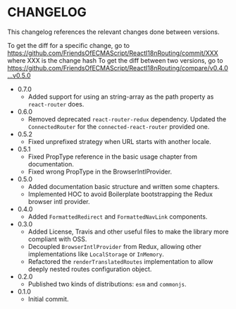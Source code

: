 # CHANGELOG

This changelog references the relevant changes done between versions.

To get the diff for a specific change, go to https://github.com/FriendsOfECMAScript/ReactI18nRouting/commit/XXX where XXX is the change hash
To get the diff between two versions, go to https://github.com/FriendsOfECMAScript/ReactI18nRouting/compare/v0.4.0...v0.5.0

- 0.7.0
  - Added support for using an string-array as the path property as `react-router` does.
- 0.6.0
  - Removed deprecated `react-router-redux` dependency. Updated the `ConnectedRouter` for the `connected-react-router` provided one.
- 0.5.2
  - Fixed unprefixed strategy when URL starts with another locale.
- 0.5.1
  - Fixed PropType reference in the basic usage chapter from documentation.
  - Fixed wrong PropType in the BrowserIntlProvider.
- 0.5.0
  - Added documentation basic structure and written some chapters.
  - Implemented HOC to avoid Boilerplate bootstrapping the Redux browser intl provider.
- 0.4.0
  - Added `FormattedRedirect` and `FormattedNavLink` components.
- 0.3.0
  - Added License, Travis and other useful files to make the library more compliant with OSS.
  - Decoupled `BrowserIntlProvider` from Redux, allowing other implementations like `LocalStorage` or `InMemory`.
  - Refactored the `renderTranslatedRoutes` implementation to allow deeply nested routes configuration object.
- 0.2.0
  - Published two kinds of distributions: `esm` and `commonjs`.
- 0.1.0
  - Initial commit.
